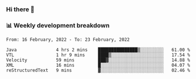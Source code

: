 ### Hi there 👋

### 📊 Weekly development breakdown
<!--START_SECTION:waka-->
```text
From: 16 February, 2022 - To: 23 February, 2022

Java               4 hrs 2 mins    ███████████████▒░░░░░░░░░   61.00 % 
VTL                1 hr 9 mins     ████▒░░░░░░░░░░░░░░░░░░░░   17.54 % 
Velocity           59 mins         ███▓░░░░░░░░░░░░░░░░░░░░░   14.88 % 
XML                16 mins         █░░░░░░░░░░░░░░░░░░░░░░░░   04.07 % 
reStructuredText   9 mins          ▓░░░░░░░░░░░░░░░░░░░░░░░░   02.46 % 
```
<!--END_SECTION:waka-->
